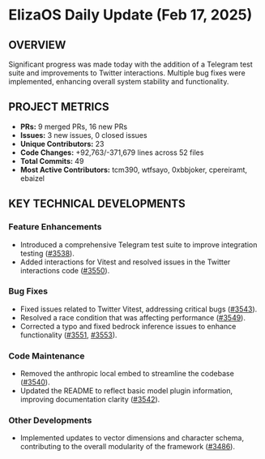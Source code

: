 # ElizaOS Daily Update (Feb 17, 2025)

## OVERVIEW 
Significant progress was made today with the addition of a Telegram test suite and improvements to Twitter interactions. Multiple bug fixes were implemented, enhancing overall system stability and functionality.

## PROJECT METRICS
- **PRs:** 9 merged PRs, 16 new PRs
- **Issues:** 3 new issues, 0 closed issues
- **Unique Contributors:** 23
- **Code Changes:** +92,763/-371,679 lines across 52 files
- **Total Commits:** 49
- **Most Active Contributors:** tcm390, wtfsayo, 0xbbjoker, cpereiramt, ebaizel

## KEY TECHNICAL DEVELOPMENTS

### Feature Enhancements
- Introduced a comprehensive Telegram test suite to improve integration testing ([#3538](https://github.com/elizaos/eliza/pull/3538)).
- Added interactions for Vitest and resolved issues in the Twitter interactions code ([#3550](https://github.com/elizaos/eliza/pull/3550)).

### Bug Fixes
- Fixed issues related to Twitter Vitest, addressing critical bugs ([#3543](https://github.com/elizaos/eliza/pull/3543)).
- Resolved a race condition that was affecting performance ([#3549](https://github.com/elizaos/eliza/pull/3549)).
- Corrected a typo and fixed bedrock inference issues to enhance functionality ([#3551](https://github.com/elizaos/eliza/pull/3551), [#3553](https://github.com/elizaos/eliza/pull/3553)).

### Code Maintenance
- Removed the anthropic local embed to streamline the codebase ([#3540](https://github.com/elizaos/eliza/pull/3540)).
- Updated the README to reflect basic model plugin information, improving documentation clarity ([#3542](https://github.com/elizaos/eliza/pull/3542)).

### Other Developments
- Implemented updates to vector dimensions and character schema, contributing to the overall modularity of the framework ([#3486](https://github.com/elizaos/eliza/pull/3486)).